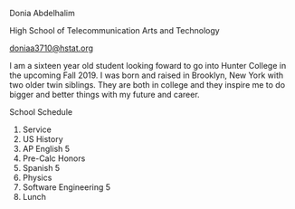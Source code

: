 Donia Abdelhalim

High School of Telecommunication Arts and Technology

doniaa3710@hstat.org

I am a sixteen year old student looking foward to go into Hunter College in the upcoming Fall 2019. I was born and raised in Brooklyn, New York with two older twin siblings. They are both in college and they inspire me to do bigger and better things with my future and career. 

School Schedule
1. Service
2. US History
3. AP English 5
4. Pre-Calc Honors
5. Spanish 5
6. Physics
7. Software Engineering 5
8. Lunch

